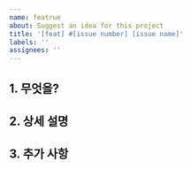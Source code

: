 ```yaml
---
name: featrue
about: Suggest an idea for this project
title: '[feat] #[issue number] [issue name]'
labels: ''
assignees: ''
---
```


## 1. 무엇을?

## 2. 상세 설명

## 3. 추가 사항
